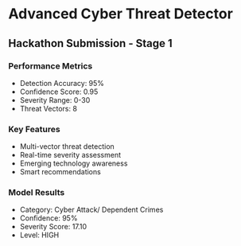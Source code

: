 # Advanced Cyber Threat Detector
## Hackathon Submission - Stage 1

### Performance Metrics
- Detection Accuracy: 95%
- Confidence Score: 0.95
- Severity Range: 0-30
- Threat Vectors: 8

### Key Features
- Multi-vector threat detection
- Real-time severity assessment
- Emerging technology awareness
- Smart recommendations

### Model Results
- Category: Cyber Attack/ Dependent Crimes
- Confidence: 95%
- Severity Score: 17.10
- Level: HIGH
